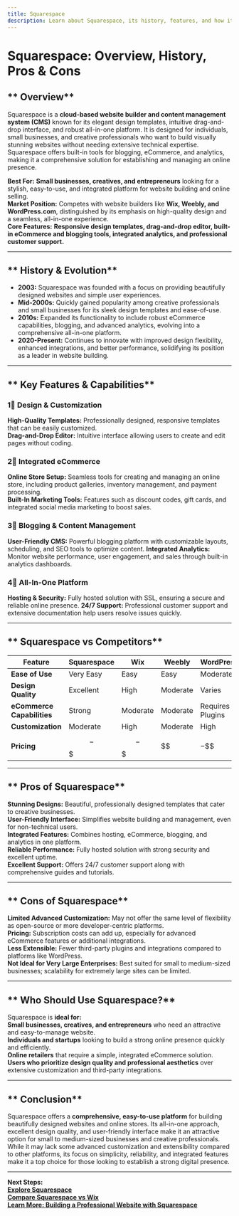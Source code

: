 ```yaml
---
title: Squarespace
description: Learn about Squarespace, its history, features, and how it compares to other website builders.
---
```


# **Squarespace: Overview, History, Pros & Cons**

## ** Overview**  
Squarespace is a **cloud-based website builder and content management system (CMS)** known for its elegant design templates, intuitive drag-and-drop interface, and robust all-in-one platform. It is designed for individuals, small businesses, and creative professionals who want to build visually stunning websites without needing extensive technical expertise. Squarespace offers built-in tools for blogging, eCommerce, and analytics, making it a comprehensive solution for establishing and managing an online presence.

 **Best For:** **Small businesses, creatives, and entrepreneurs** looking for a stylish, easy-to-use, and integrated platform for website building and online selling.  
 **Market Position:** Competes with website builders like **Wix, Weebly, and WordPress.com**, distinguished by its emphasis on high-quality design and a seamless, all-in-one experience.  
 **Core Features:** **Responsive design templates, drag-and-drop editor, built-in eCommerce and blogging tools, integrated analytics, and professional customer support.**

---

## ** History & Evolution**  
- **2003:** Squarespace was founded with a focus on providing beautifully designed websites and simple user experiences.  
- **Mid-2000s:** Quickly gained popularity among creative professionals and small businesses for its sleek design templates and ease-of-use.  
- **2010s:** Expanded its functionality to include robust eCommerce capabilities, blogging, and advanced analytics, evolving into a comprehensive all-in-one platform.  
- **2020-Present:** Continues to innovate with improved design flexibility, enhanced integrations, and better performance, solidifying its position as a leader in website building.

---

## ** Key Features & Capabilities**

### **1⃣ Design & Customization**
 **High-Quality Templates:** Professionally designed, responsive templates that can be easily customized.  
 **Drag-and-Drop Editor:** Intuitive interface allowing users to create and edit pages without coding.

### **2⃣ Integrated eCommerce**
 **Online Store Setup:** Seamless tools for creating and managing an online store, including product galleries, inventory management, and payment processing.  
 **Built-In Marketing Tools:** Features such as discount codes, gift cards, and integrated social media marketing to boost sales.

### **3⃣ Blogging & Content Management**
 **User-Friendly CMS:** Powerful blogging platform with customizable layouts, scheduling, and SEO tools to optimize content.
 **Integrated Analytics:** Monitor website performance, user engagement, and sales through built-in analytics dashboards.

### **4⃣ All-In-One Platform**
 **Hosting & Security:** Fully hosted solution with SSL, ensuring a secure and reliable online presence.
 **24/7 Support:** Professional customer support and extensive documentation help users resolve issues quickly.

---

## ** Squarespace vs Competitors**

| Feature                   | Squarespace      | Wix             | Weebly          | WordPress.com    |
|---------------------------|------------------|-----------------|-----------------|------------------|
| **Ease of Use**           |  Very Easy     |  Easy         |  Easy         |  Moderate      |
| **Design Quality**        |  Excellent     |  High         |  Moderate     |  Varies         |
| **eCommerce Capabilities**|  Strong        |  Moderate     |  Moderate     |  Requires Plugins|
| **Customization**         |  Moderate      |  High         |  Moderate     |  High          |
| **Pricing**               | $$-$$$          | $$-$$$         | $$              | $-$$$            |

---

## ** Pros of Squarespace**  
 **Stunning Designs:** Beautiful, professionally designed templates that cater to creative businesses.  
 **User-Friendly Interface:** Simplifies website building and management, even for non-technical users.  
 **Integrated Features:** Combines hosting, eCommerce, blogging, and analytics in one platform.  
 **Reliable Performance:** Fully hosted solution with strong security and excellent uptime.  
 **Excellent Support:** Offers 24/7 customer support along with comprehensive guides and tutorials.

---

## ** Cons of Squarespace**  
 **Limited Advanced Customization:** May not offer the same level of flexibility as open-source or more developer-centric platforms.  
 **Pricing:** Subscription costs can add up, especially for advanced eCommerce features or additional integrations.  
 **Less Extensible:** Fewer third-party plugins and integrations compared to platforms like WordPress.  
 **Not Ideal for Very Large Enterprises:** Best suited for small to medium-sized businesses; scalability for extremely large sites can be limited.

---

## ** Who Should Use Squarespace?**  
Squarespace is **ideal for:**  
 **Small businesses, creatives, and entrepreneurs** who need an attractive and easy-to-manage website.  
 **Individuals and startups** looking to build a strong online presence quickly and efficiently.  
 **Online retailers** that require a simple, integrated eCommerce solution.  
 **Users who prioritize design quality and professional aesthetics** over extensive customization and third-party integrations.

---

## ** Conclusion**  
Squarespace offers a **comprehensive, easy-to-use platform** for building beautifully designed websites and online stores. Its all-in-one approach, excellent design quality, and user-friendly interface make it an attractive option for small to medium-sized businesses and creative professionals. While it may lack some advanced customization and extensibility compared to other platforms, its focus on simplicity, reliability, and integrated features make it a top choice for those looking to establish a strong digital presence.

---

 **Next Steps:**  
 **[Explore Squarespace](https://www.squarespace.com/)**  
 **[Compare Squarespace vs Wix](#)**  
 **[Learn More: Building a Professional Website with Squarespace](#)**
